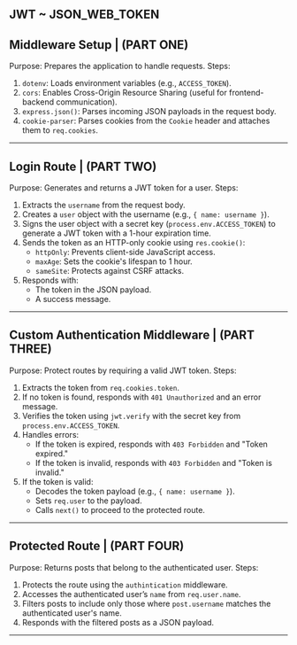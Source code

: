 ## JWT ~ JSON_WEB_TOKEN

## Middleware Setup | (PART ONE)

Purpose: Prepares the application to handle requests.
Steps:

1. `dotenv`: Loads environment variables (e.g., `ACCESS_TOKEN`).
2. `cors`: Enables Cross-Origin Resource Sharing (useful for frontend-backend communication).
3. `express.json()`: Parses incoming JSON payloads in the request body.
4. `cookie-parser`: Parses cookies from the `Cookie` header and attaches them to `req.cookies`.

---

## Login Route | (PART TWO)

Purpose: Generates and returns a JWT token for a user.
Steps:

1. Extracts the `username` from the request body.
2. Creates a `user` object with the username (e.g., `{ name: username }`).
3. Signs the user object with a secret key (`process.env.ACCESS_TOKEN`) to generate a JWT token with a 1-hour expiration time.
4. Sends the token as an HTTP-only cookie using `res.cookie()`:
   - `httpOnly`: Prevents client-side JavaScript access.
   - `maxAge`: Sets the cookie's lifespan to 1 hour.
   - `sameSite`: Protects against CSRF attacks.
5. Responds with:
   - The token in the JSON payload.
   - A success message.

---

## Custom Authentication Middleware | (PART THREE)

Purpose: Protect routes by requiring a valid JWT token.
Steps:

1. Extracts the token from `req.cookies.token`.
2. If no token is found, responds with `401 Unauthorized` and an error message.
3. Verifies the token using `jwt.verify` with the secret key from `process.env.ACCESS_TOKEN`.
4. Handles errors:
   - If the token is expired, responds with `403 Forbidden` and "Token expired."
   - If the token is invalid, responds with `403 Forbidden` and "Token is invalid."
5. If the token is valid:
   - Decodes the token payload (e.g., `{ name: username }`).
   - Sets `req.user` to the payload.
   - Calls `next()` to proceed to the protected route.

---

## Protected Route | (PART FOUR)

Purpose: Returns posts that belong to the authenticated user.
Steps:

1. Protects the route using the `authintication` middleware.
2. Accesses the authenticated user’s `name` from `req.user.name`.
3. Filters posts to include only those where `post.username` matches the authenticated user's name.
4. Responds with the filtered posts as a JSON payload.

---
